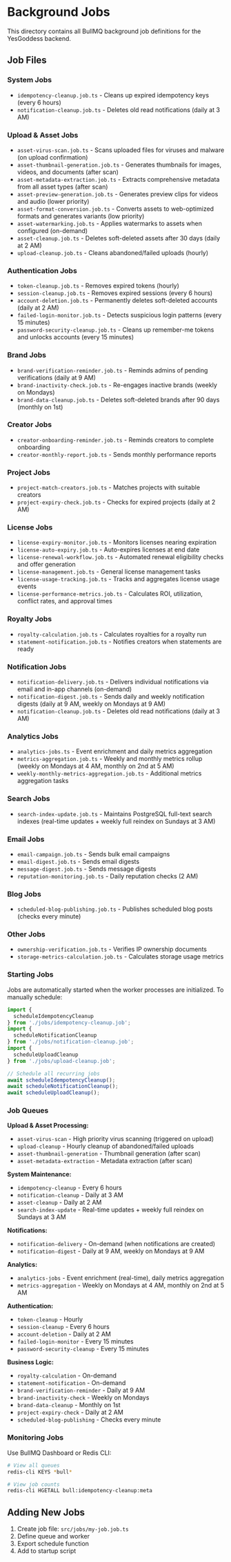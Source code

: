 # Background Jobs

This directory contains all BullMQ background job definitions for the YesGoddess backend.

## **Job Files**

### **System Jobs**
- `idempotency-cleanup.job.ts` - Cleans up expired idempotency keys (every 6 hours)
- `notification-cleanup.job.ts` - Deletes old read notifications (daily at 3 AM)

### **Upload & Asset Jobs**
- `asset-virus-scan.job.ts` - Scans uploaded files for viruses and malware (on upload confirmation)
- `asset-thumbnail-generation.job.ts` - Generates thumbnails for images, videos, and documents (after scan)
- `asset-metadata-extraction.job.ts` - Extracts comprehensive metadata from all asset types (after scan)
- `asset-preview-generation.job.ts` - Generates preview clips for videos and audio (lower priority)
- `asset-format-conversion.job.ts` - Converts assets to web-optimized formats and generates variants (low priority)
- `asset-watermarking.job.ts` - Applies watermarks to assets when configured (on-demand)
- `asset-cleanup.job.ts` - Deletes soft-deleted assets after 30 days (daily at 2 AM)
- `upload-cleanup.job.ts` - Cleans abandoned/failed uploads (hourly)

### **Authentication Jobs**
- `token-cleanup.job.ts` - Removes expired tokens (hourly)
- `session-cleanup.job.ts` - Removes expired sessions (every 6 hours)
- `account-deletion.job.ts` - Permanently deletes soft-deleted accounts (daily at 2 AM)
- `failed-login-monitor.job.ts` - Detects suspicious login patterns (every 15 minutes)
- `password-security-cleanup.job.ts` - Cleans up remember-me tokens and unlocks accounts (every 15 minutes)

### **Brand Jobs**
- `brand-verification-reminder.job.ts` - Reminds admins of pending verifications (daily at 9 AM)
- `brand-inactivity-check.job.ts` - Re-engages inactive brands (weekly on Mondays)
- `brand-data-cleanup.job.ts` - Deletes soft-deleted brands after 90 days (monthly on 1st)

### **Creator Jobs**
- `creator-onboarding-reminder.job.ts` - Reminds creators to complete onboarding
- `creator-monthly-report.job.ts` - Sends monthly performance reports

### **Project Jobs**
- `project-match-creators.job.ts` - Matches projects with suitable creators
- `project-expiry-check.job.ts` - Checks for expired projects (daily at 2 AM)

### **License Jobs**
- `license-expiry-monitor.job.ts` - Monitors licenses nearing expiration
- `license-auto-expiry.job.ts` - Auto-expires licenses at end date
- `license-renewal-workflow.job.ts` - Automated renewal eligibility checks and offer generation
- `license-management.job.ts` - General license management tasks
- `license-usage-tracking.job.ts` - Tracks and aggregates license usage events
- `license-performance-metrics.job.ts` - Calculates ROI, utilization, conflict rates, and approval times

### **Royalty Jobs**
- `royalty-calculation.job.ts` - Calculates royalties for a royalty run
- `statement-notification.job.ts` - Notifies creators when statements are ready

### **Notification Jobs**
- `notification-delivery.job.ts` - Delivers individual notifications via email and in-app channels (on-demand)
- `notification-digest.job.ts` - Sends daily and weekly notification digests (daily at 9 AM, weekly on Mondays at 9 AM)
- `notification-cleanup.job.ts` - Deletes old read notifications (daily at 3 AM)

### **Analytics Jobs**
- `analytics-jobs.ts` - Event enrichment and daily metrics aggregation
- `metrics-aggregation.job.ts` - Weekly and monthly metrics rollup (weekly on Mondays at 4 AM, monthly on 2nd at 5 AM)
- `weekly-monthly-metrics-aggregation.job.ts` - Additional metrics aggregation tasks

### **Search Jobs**
- `search-index-update.job.ts` - Maintains PostgreSQL full-text search indexes (real-time updates + weekly full reindex on Sundays at 3 AM)

### **Email Jobs**
- `email-campaign.job.ts` - Sends bulk email campaigns
- `email-digest.job.ts` - Sends email digests
- `message-digest.job.ts` - Sends message digests
- `reputation-monitoring.job.ts` - Daily reputation checks (2 AM)

### **Blog Jobs**
- `scheduled-blog-publishing.job.ts` - Publishes scheduled blog posts (checks every minute)

### **Other Jobs**
- `ownership-verification.job.ts` - Verifies IP ownership documents
- `storage-metrics-calculation.job.ts` - Calculates storage usage metrics

### **Starting Jobs**

Jobs are automatically started when the worker processes are initialized. To manually schedule:

```typescript
import { 
  scheduleIdempotencyCleanup 
} from './jobs/idempotency-cleanup.job';
import { 
  scheduleNotificationCleanup 
} from './jobs/notification-cleanup.job';
import { 
  scheduleUploadCleanup 
} from './jobs/upload-cleanup.job';

// Schedule all recurring jobs
await scheduleIdempotencyCleanup();
await scheduleNotificationCleanup();
await scheduleUploadCleanup();
```

### **Job Queues**

**Upload & Asset Processing:**
- `asset-virus-scan` - High priority virus scanning (triggered on upload)
- `upload-cleanup` - Hourly cleanup of abandoned/failed uploads
- `asset-thumbnail-generation` - Thumbnail generation (after scan)
- `asset-metadata-extraction` - Metadata extraction (after scan)

**System Maintenance:**
- `idempotency-cleanup` - Every 6 hours
- `notification-cleanup` - Daily at 3 AM
- `asset-cleanup` - Daily at 2 AM
- `search-index-update` - Real-time updates + weekly full reindex on Sundays at 3 AM

**Notifications:**
- `notification-delivery` - On-demand (when notifications are created)
- `notification-digest` - Daily at 9 AM, weekly on Mondays at 9 AM

**Analytics:**
- `analytics-jobs` - Event enrichment (real-time), daily metrics aggregation
- `metrics-aggregation` - Weekly on Mondays at 4 AM, monthly on 2nd at 5 AM

**Authentication:**
- `token-cleanup` - Hourly
- `session-cleanup` - Every 6 hours
- `account-deletion` - Daily at 2 AM
- `failed-login-monitor` - Every 15 minutes
- `password-security-cleanup` - Every 15 minutes

**Business Logic:**
- `royalty-calculation` - On-demand
- `statement-notification` - On-demand
- `brand-verification-reminder` - Daily at 9 AM
- `brand-inactivity-check` - Weekly on Mondays
- `brand-data-cleanup` - Monthly on 1st
- `project-expiry-check` - Daily at 2 AM
- `scheduled-blog-publishing` - Checks every minute

### **Monitoring Jobs**

Use BullMQ Dashboard or Redis CLI:

```bash
# View all queues
redis-cli KEYS *bull*

# View job counts
redis-cli HGETALL bull:idempotency-cleanup:meta
```

## **Adding New Jobs**

1. Create job file: `src/jobs/my-job.job.ts`
2. Define queue and worker
3. Export schedule function
4. Add to startup script
